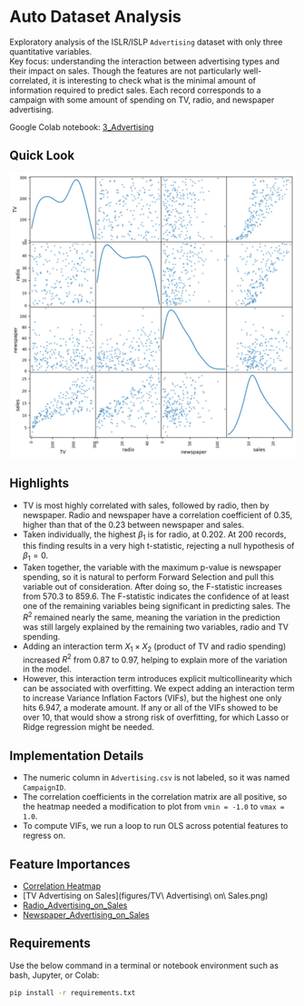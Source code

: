 # Auto Dataset Analysis

Exploratory analysis of the ISLR/ISLP `Advertising` dataset with only three quantitative variables.  
Key focus: understanding the interaction between advertising types and their impact on sales.  Though the features are not particularly well-correlated, it is interesting to check what is the minimal amount of information required to predict sales.  Each record corresponds to a campaign with some amount of spending on TV, radio, and newspaper advertising.

Google Colab notebook:  [3_Advertising](notebooks/3_Advertising.ipynb)

## Quick Look

<img src="figures/scatter_matrix.png" width="700">

## Highlights
- TV is most highly correlated with sales, followed by radio, then by newspaper.  Radio and newspaper have a correlation coefficient of 0.35, higher than that of the 0.23 between newspaper and sales.
- Taken individually, the highest $\beta_1$ is for radio, at 0.202.  At 200 records, this finding results in a very high t-statistic, rejecting a null hypothesis of $\beta_1 = 0$.
- Taken together, the variable with the maximum p-value is newspaper spending, so it is natural to perform Forward Selection and pull this variable out of consideration.  After doing so, the F-statistic increases from 570.3 to 859.6.  The F-statistic indicates the confidence of at least one of the remaining variables being significant in predicting sales.  The $R^2$ remained nearly the same, meaning the variation in the prediction was still largely explained by the remaining two variables, radio and TV spending.
- Adding an interaction term $X_1 \times X_2$ (product of TV and radio spending) increased $R^2$ from 0.87 to 0.97, helping to explain more of the variation in the model.
- However, this interaction term introduces explicit multicollinearity which can be associated with overfitting.  We expect adding an interaction term to increase Variance Inflation Factors (VIFs), but the highest one only hits 6.947, a moderate amount.  If any or all of the VIFs showed to be over 10, that would show a strong risk of overfitting, for which Lasso or Ridge regression might be needed.

## Implementation Details
- The numeric column in `Advertising.csv` is not labeled, so it was named `CampaignID`.
- The correlation coefficients in the correlation matrix are all positive, so the heatmap needed a modification to plot from `vmin = -1.0` to `vmax = 1.0`.
- To compute VIFs, we run a loop to run OLS across potential features to regress on.

## Feature Importances
- [Correlation Heatmap](figures/upper_corr_matrix.png)
- [TV Advertising on Sales](figures/TV\ Advertising\ on\ Sales.png)
- [Radio_Advertising_on_Sales](figures/Radio_Advertising_on_Sales.png)
- [Newspaper_Advertising_on_Sales](figures/Newspaper_Advertising_on_Sales.png)


## Requirements

Use the below command in a terminal or notebook environment such as bash, Jupyter, or Colab:

```bash
pip install -r requirements.txt
